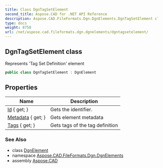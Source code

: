 ```yaml
---
title: Class DgnTagSetElement
second_title: Aspose.CAD for .NET API Reference
description: Aspose.CAD.FileFormats.Dgn.DgnElements.DgnTagSetElement class. Represents Tag Set Definition element
type: docs
weight: 8750
url: /net/aspose.cad.fileformats.dgn.dgnelements/dgntagsetelement/
---
```

## DgnTagSetElement class

Represents 'Tag Set Definition' element

```csharp
public class DgnTagSetElement : DgnElement
```

## Properties

| Name | Description |
| --- | --- |
| [Id](../../aspose.cad.fileformats.dgn.dgnelements/dgntagsetelement/id/) { get; } | Gets the identifier. |
| [Metadata](../../aspose.cad.fileformats.dgn.dgnelements/dgnelement/metadata/) { get; } | Gets element metadata |
| [Tags](../../aspose.cad.fileformats.dgn.dgnelements/dgntagsetelement/tags/) { get; } | Gets tags of the tag definition |

### See Also

* class [DgnElement](../dgnelement/)
* namespace [Aspose.CAD.FileFormats.Dgn.DgnElements](../../aspose.cad.fileformats.dgn.dgnelements/)
* assembly [Aspose.CAD](../../)


